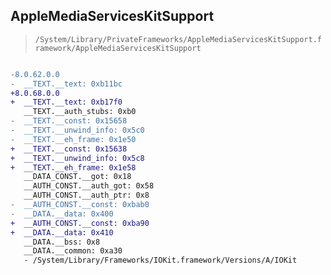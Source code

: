 ## AppleMediaServicesKitSupport

> `/System/Library/PrivateFrameworks/AppleMediaServicesKitSupport.framework/AppleMediaServicesKitSupport`

```diff

-8.0.62.0.0
-  __TEXT.__text: 0xb11bc
+8.0.68.0.0
+  __TEXT.__text: 0xb17f0
   __TEXT.__auth_stubs: 0xb0
-  __TEXT.__const: 0x15658
-  __TEXT.__unwind_info: 0x5c0
-  __TEXT.__eh_frame: 0x1e50
+  __TEXT.__const: 0x15638
+  __TEXT.__unwind_info: 0x5c8
+  __TEXT.__eh_frame: 0x1e58
   __DATA_CONST.__got: 0x18
   __AUTH_CONST.__auth_got: 0x58
   __AUTH_CONST.__auth_ptr: 0x8
-  __AUTH_CONST.__const: 0xbab0
-  __DATA.__data: 0x400
+  __AUTH_CONST.__const: 0xba90
+  __DATA.__data: 0x410
   __DATA.__bss: 0x8
   __DATA.__common: 0xa30
   - /System/Library/Frameworks/IOKit.framework/Versions/A/IOKit

```

